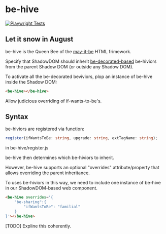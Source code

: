 # be-hive

[![Playwright Tests](https://github.com/bahrus/be-hive/actions/workflows/CI.yml/badge.svg)](https://github.com/bahrus/be-hive/actions/workflows/CI.yml)

## Let it snow in August

be-hive is the Queen Bee of the [may-it-be](https://github.com/bahrus/may-it-be) HTML frimework.

Specify that ShadowDOM should inherit [be-decorated-based](https://github.com/bahrus/be-decorated) be-hiviors from the parent Shadow DOM (or outside any Shadow DOM).

To activate all the be-decorated beviviors, plop an instance of be-hive inside the Shadow DOM:

```html
<be-hive></be-hive>
```

Allow judicious overriding of if-wants-to-be's.

## Syntax


be-hiviors are registered via function:

```Typescript
register(ifWantsToBe: string, upgrade: string, extTagName: string);
```

in be-hive/register.js


be-hive then determines which be-hiviors to inherit.


However, be-hive supports an optional "overrides" attribute/property that allows overriding the parent inheritance.

To uses be-hiviors in this way, we need to include one instance of be-hive in our ShadowDOM-based web component.

```html
<be-hive overrides='{
    "be-sharing":{
        "ifWantsToBe": "familial"
    }
}'></be-hive>
```

[TODO]  Expline this coherently.
